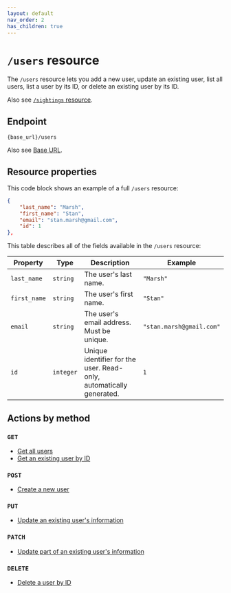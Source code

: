 ```yaml
---
layout: default
nav_order: 2
has_children: true
---
```


# `/users` resource

The `/users` resource lets you add a new user, update an existing user, list all users, list a user by its ID, or delete an existing user by its ID.

Also see [`/sightings` resource](../sightings-resource/sightings-resource.md).

## Endpoint

`{base_url}/users`

Also see [Base URL](../base-url.md).

## Resource properties

This code block shows an example of a full `/users` resource:

```json
{
    "last_name": "Marsh",
    "first_name": "Stan",
    "email": "stan.marsh@gmail.com",
    "id": 1
},
```

This table describes all of the fields available in the `/users` resource:

| Property     | Type      | Description                                                  | Example                  |
| ------------ | --------- | ------------------------------------------------------------ | ------------------------ |
| `last_name`  | `string`  | The user's last name.                                        | `"Marsh"`                |
| `first_name` | `string`  | The user's first name.                                       | `"Stan"`                 |
| `email`      | `string`  | The user's email address. Must be unique.                    | `"stan.marsh@gmail.com"` |
| `id`         | `integer` | Unique identifier for the user. Read-only, automatically generated. | `1`               |

## Actions by method

### `GET`

* [Get all users](./users-get.md)
* [Get an existing user by ID](./users-get.md)

### `POST`

* [Create a new user](./users-post.md)

### `PUT`

* [Update an existing user's information](./users-put.md)

### `PATCH`

* [Update part of an existing user's information](./users-patch.md)

### `DELETE`

* [Delete a user by ID](./users-delete.md)
